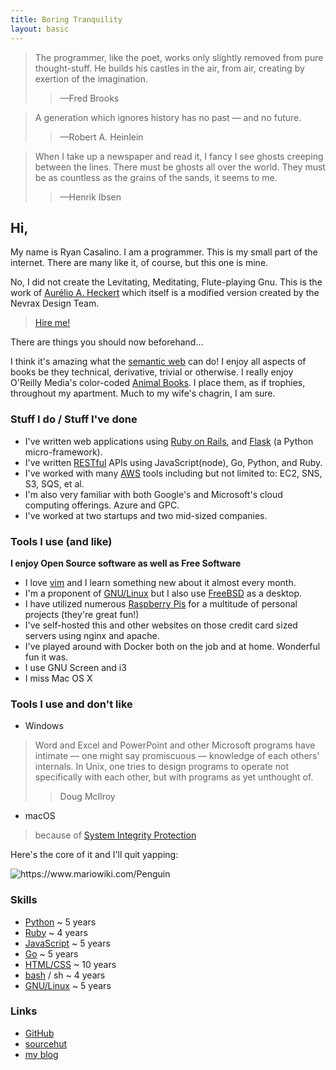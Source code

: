 ```yaml
---
title: Boring Tranquility
layout: basic
---
```


> The programmer, like the poet, works only slightly removed from pure thought-stuff. He builds his castles in the air, from air, creating by exertion of the imagination.
>
>> <span>&mdash;</span>Fred Brooks

> A generation which ignores history has no past — and no future. 
>
>> <span>&mdash;</span>Robert A. Heinlein

> When I take up a newspaper and read it, I fancy I see ghosts creeping between the lines. There must be ghosts all over the world. They must be as countless as the grains of the sands, it seems to me.
>> <span>&mdash;</span>Henrik Ibsen

## Hi,
My name is Ryan Casalino. I am a programmer. This is my small part of the internet. There are many like it, of course, but this one is mine. 

No, I did not create the Levitating, Meditating, Flute-playing Gnu. This is the work of [Aurélio A. Heckert](https://www.gnu.org/graphics/meditate.html) which itself is a modified version created by the Nevrax Design Team.

> [Hire me!](mailto:jobs@boringtranquility.io)

There are things you should now beforehand...

I think it's amazing what the [semantic web](https://en.wikipedia.org/wiki/Semantic_Web) can do! I enjoy all aspects of books be they technical, derivative, trivial or otherwise. I really enjoy O'Reilly Media's color-coded [Animal Books](https://en.wikipedia.org/wiki/O%27Reilly_Media#/media/File:ACM_OReilly-Rainbow-large-flash.jpg). I place them, as if trophies, throughout my apartment. Much to my wife's chagrin, I am sure. 

### Stuff I do / Stuff I've done
- I've written web applications using [Ruby on Rails](https://rubyonrails.org/), and [Flask](https://flask.palletsprojects.com/en/1.1.x/) (a Python micro-framework). 
- I've written [RESTful](https://www.ics.uci.edu/~fielding/pubs/dissertation/top.htm) APIs using JavaScript(node), Go, Python, and Ruby.
- I've worked with many [AWS](https://upload.wikimedia.org/wikipedia/commons/c/c1/BSoD_in_Windows_1.0.png) tools including but not limited to: EC2, SNS, S3, SQS, et al.
- I'm also very familiar with both Google's and Microsoft's cloud computing offerings. Azure and GPC.
- I've worked at two startups and two mid-sized companies. 

### Tools I use (and like)
__I enjoy Open Source software as well as Free Software__

- I love [vim](https://www.vim.org/) and I learn something new about it almost every month.
- I'm a proponent of [GNU/Linux](https://www.gnu.org/) but I also use [FreeBSD](https://www.freebsd.org/) as a desktop.
- I have utilized numerous [Raspberry Pis](https://www.raspberrypi.org/) for a multitude of personal projects (they're great fun!)
- I've self-hosted this and other websites on those credit card sized servers using nginx and apache.
- I've played around with Docker both on the job and at home. Wonderful fun it was.
- I use GNU Screen and i3
- I miss Mac OS X

### Tools I use and don't like
- Windows
> Word and Excel and PowerPoint and other Microsoft programs have intimate — one might say promiscuous — knowledge of each others' internals. In Unix, one tries to design programs to operate not specifically with each other, but with programs as yet unthought of.
>> Doug McIlroy
- macOS
> because of [System Integrity Protection](https://support.apple.com/en-us/HT204899)


Here's the core of it and I'll quit yapping:

<img id="penguin" alt="https://www.mariowiki.com/Penguin" src="/static/super_mario_64_panguin.gif">

 ### Skills

* [Python](https://www.python.org/) ~ 5 years
* [Ruby](https://www.ruby-lang.org/en/) ~ 4 years
* [JavaScript](https://www.ecma-international.org/) ~ 5 years
* [Go](https://golang.org/) ~ 5 years
* [HTML/CSS](https://www.w3.org/) ~ 10 years
* [bash](https://www.gnu.org/software/bash/) / sh ~ 4 years
* [GNU/Linux](https://www.gnu.org/) ~ 5 years

### Links

- [GitHub](https://github.com/rjpcasalino)
- [sourcehut](https://git.sr.ht/~rjpcasalino/)
- [my blog](https://blog.boringtranquility.io)

